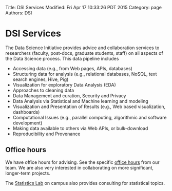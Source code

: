 Title: DSI Services 
Modified: Fri Apr 17 10:33:26 PDT 2015
Category: page
Authors: DSI


# DSI Services

The Data Science Initiative provides advice and collaboration services to researchers (faculty, post-docs, graduate students, staff) on all aspects of the Data Science process. This data pipeline includes

* Accessing data (e.g., from Web pages, APIs, databases)
* Structuring data for analysis (e.g., relational databases, NoSQL, text search engines, Hive, Pig)
* Visualization for exploratory Data Analysis (EDA)
* Approaches to cleaning data
* Data Management and curation, Security and Privacy
* Data Analysis via Statistical and Machine learning and modeling
* Visualization and Presentation of Results (e.g., Web based visualization, dashboards)
* Computational Issues (e.g., parallel computing, algorithmic and software development)
* Making data available to others via Web APIs, or bulk-download
* Reproducibility and Provenance

## Office hours
We have office hours for advising.
See the specific [office hours]({tag}officehours) from our team.
We are also very interested in collaborating on more significant, longer-term projects.

The [Statistics Lab](http://www.stat.ucdavis.edu/stat-lab/services.html) on campus also provides consulting for statistical topics.
